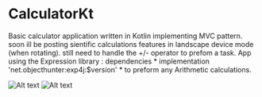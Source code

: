 # CalculatorKt
Basic calculator application written in Kotlin implementing MVC pattern.
soon ill be posting sientific calculations features in landscape device mode (when rotating). 
still need to handle the +/- operator to prefom a task.
App using the Expression library : dependencies * implementation 'net.objecthunter:exp4j:$version' *
to preform any Arithmetic calculations.


![Alt text](https://user-images.githubusercontent.com/51088574/85425486-e96f1000-b581-11ea-9c24-1e8312c5ae4f.png) ![Alt text](https://user-images.githubusercontent.com/51088574/85425637-1a4f4500-b582-11ea-8ac2-47b57c820345.png)
